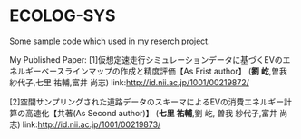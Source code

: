 # ECOLOG-SYS
Some sample code which used in my reserch project.  
  
  
My Published Paper:
[1]仮想定速走行シミュレーションデータに基づくEVのエネルギーベースラインマップの作成と精度評価【As Frist author】 (**劉 屹**,曽我 紗代子,七里 祐輔,富井 尚志) link:http://id.nii.ac.jp/1001/00219872/  

[2]空間サンプリングされた道路データのスキーマによるEVの消費エネルギー計算の高速化【共著(As Second author)】 (**七里 祐輔**,劉 屹, 曽我 紗代子,富井 尚志) link:http://id.nii.ac.jp/1001/00219873/
